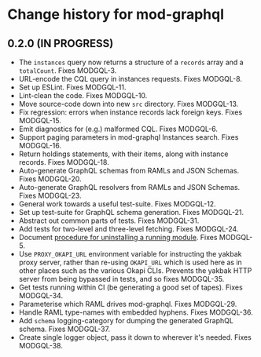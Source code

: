 # Change history for mod-graphql

## 0.2.0 (IN PROGRESS)

* The `instances` query now returns a structure of a `records` array and a `totalCount`. Fixes MODGQL-3.
* URL-encode the CQL query in instances requests. Fixes MODGQL-8.
* Set up ESLint. Fixes MODGQL-11.
* Lint-clean the code. Fixes MODGQL-10.
* Move source-code down into new `src` directory. Fixes MODGQL-13.
* Fix regression: errors when instance records lack foreign keys. Fixes MODGQL-15.
* Emit diagnostics for (e.g.) malformed CQL. Fixes MODGQL-6.
* Support paging parameters in mod-graphql Instances search. Fixes MODGQL-16.
* Return holdings statements, with their items, along with instance records. Fixes MODGQL-18.
* Auto-generate GraphQL schemas from RAMLs and JSON Schemas. Fixes MODGQL-20.
* Auto-generate GraphQL resolvers from RAMLs and JSON Schemas. Fixes MODGQL-23.
* General work towards a useful test-suite. Fixes MODGQL-12.
* Set up test-suite for GraphQL schema generation. Fixes MODGQL-21.
* Abstract out common parts of tests. Fixes MODGQL-31.
* Add tests for two-level and three-level fetching. Fixes MODGQL-24.
* Document [procedure for uninstalling a running module](doc/remove-running-modules.md). Fixes MODGQL-5.
* Use `PROXY_OKAPI_URL` environment variable for instructing the yakbak proxy server, rather than re-using `OKAPI_URL` which is used here as in other places such as the various Okapi CLIs. Prevents the yakbak HTTP server from being bypassed in tests, and so fixes MODGQL-35.
* Get tests running within CI (be generating a good set of tapes). Fixes MODGQL-34.
* Parameterise which RAML drives mod-graphql. Fixes MODGQL-29.
* Handle RAML type-names with embedded hyphens. Fixes MODGQL-36.
* Add `schema` logging-category for dumping the generated GraphQL schema. Fixes MODGQL-37.
* Create single logger object, pass it down to wherever it's needed. Fixes MODGQL-38.

